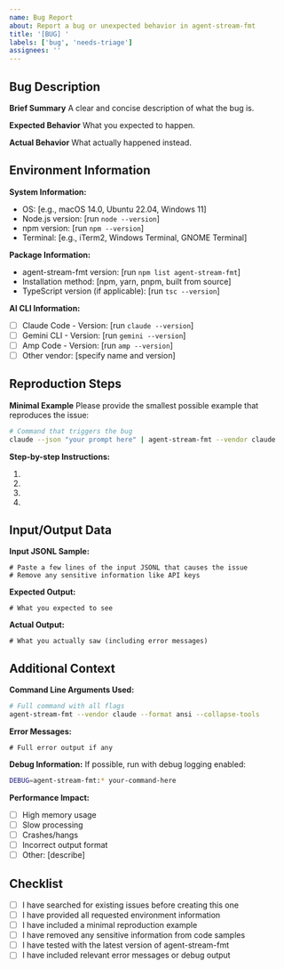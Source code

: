 ```yaml
---
name: Bug Report
about: Report a bug or unexpected behavior in agent-stream-fmt
title: '[BUG] '
labels: ['bug', 'needs-triage']
assignees: ''
---
```


## Bug Description

**Brief Summary**
A clear and concise description of what the bug is.

**Expected Behavior**
What you expected to happen.

**Actual Behavior**
What actually happened instead.

## Environment Information

**System Information:**

- OS: [e.g., macOS 14.0, Ubuntu 22.04, Windows 11]
- Node.js version: [run `node --version`]
- npm version: [run `npm --version`]
- Terminal: [e.g., iTerm2, Windows Terminal, GNOME Terminal]

**Package Information:**

- agent-stream-fmt version: [run `npm list agent-stream-fmt`]
- Installation method: [npm, yarn, pnpm, built from source]
- TypeScript version (if applicable): [run `tsc --version`]

**AI CLI Information:**

- [ ] Claude Code - Version: [run `claude --version`]
- [ ] Gemini CLI - Version: [run `gemini --version`]
- [ ] Amp Code - Version: [run `amp --version`]
- [ ] Other vendor: [specify name and version]

## Reproduction Steps

**Minimal Example**
Please provide the smallest possible example that reproduces the issue:

```bash
# Command that triggers the bug
claude --json "your prompt here" | agent-stream-fmt --vendor claude
```

**Step-by-step Instructions:**

1.
2.
3.
4.

## Input/Output Data

**Input JSONL Sample:**

```jsonl
# Paste a few lines of the input JSONL that causes the issue
# Remove any sensitive information like API keys
```

**Expected Output:**

```
# What you expected to see
```

**Actual Output:**

```
# What you actually saw (including error messages)
```

## Additional Context

**Command Line Arguments Used:**

```bash
# Full command with all flags
agent-stream-fmt --vendor claude --format ansi --collapse-tools
```

**Error Messages:**

```
# Full error output if any
```

**Debug Information:**
If possible, run with debug logging enabled:

```bash
DEBUG=agent-stream-fmt:* your-command-here
```

**Performance Impact:**

- [ ] High memory usage
- [ ] Slow processing
- [ ] Crashes/hangs
- [ ] Incorrect output format
- [ ] Other: [describe]

## Checklist

- [ ] I have searched for existing issues before creating this one
- [ ] I have provided all requested environment information
- [ ] I have included a minimal reproduction example
- [ ] I have removed any sensitive information from code samples
- [ ] I have tested with the latest version of agent-stream-fmt
- [ ] I have included relevant error messages or debug output
